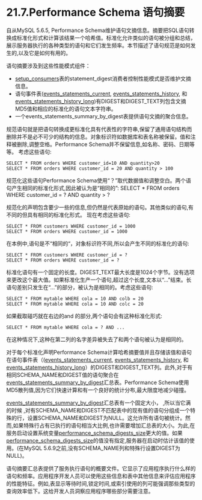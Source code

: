 # 21.7.Performance Schema 语句摘要

自从MySQL 5.6.5, Performance Schema维护语句文摘信息。摘要把SQL语句转换成标准化形式和计算该结果一个哈希值。标准化允许类似的语句被分组和总结，展示服务器执行的各种类型的语句和它们发生频率。本节描述了语句规范是如何发生的,以及它是如何有用的。　　　　

语句摘要涉及到这些性能模式组件：


- [setup_consumers](./21.09.02_Performance_Schema_Setup_Table.md#21.9.2.2)表的statement_digest消费者控制性能模式是否维护文摘信息。
- 语句事件表([events_statements_current](./21.09.06_Performance_Schema_Statement_Event_Tables.md#21.9.6.1 ), [events_statements_history](./21.09.06_Performance_Schema_Statement_Event_Tables.md#21.9.6.2), 和 [events_statements_history_long](./21.09.06_Performance_Schema_Statement_Event_Tables.md#21.9.6.3))有DIGEST和DIGEST_TEXT列包含文摘MD5值和相应的标准化的语句文本字符串。
- 一个events_statements_summary_by_digest表提供语句文摘的聚合信息。 

规范语句就是把语句转换成更标准化具有代表性的字符串,保留了通用语句结构而删除并不是必不可少的结构的信息。对象标识符如数据库和表名称被保留。值和注释被删除,调整空格。Performance Schema并不保留信息,如名称、密码、日期等等。
考虑这些语句:

	SELECT * FROM orders WHERE customer_id=10 AND quantity>20
	SELECT * FROM orders WHERE customer_id = 20 AND quantity > 100

规范化这些语句Performance Schema使用“？”取代数据值和调整空白。两个语句产生相同的标准化形式,因此被认为是“相同的”:
	SELECT * FROM orders WHERE customer_id = ? AND quantity > ?

规范化的声明包含要少一些的信息,但仍然是代表原始的语句。其他类似的语句,有不同的但具有相同的标准化形式。
现在考虑这些语句:

	SELECT * FROM customers WHERE customer_id = 1000
	SELECT * FROM orders WHERE customer_id = 1000

在本例中,语句是不“相同的“，对象标识符不同,所以会产生不同的标准化的语句:

	SELECT * FROM customers WHERE customer_id = ?
	SELECT * FROM orders WHERE customer_id = ?

标准化语句有一个固定的长度。DIGEST\_TEXT最大长度是1024个字节。没有选项来更改这个最大值。如果标准化生产一个语句,超过这个长度,文本以“…”结束。长语句差别只发生在“…”的部分，被认为是相同的。考虑这些语句:

	SELECT * FROM mytable WHERE cola = 10 AND colb = 20
	SELECT * FROM mytable WHERE cola = 10 AND colc = 20

如果截取碰巧就在右边的and 的部分,两个语句会有这种标准化形式:

	SELECT * FROM mytable WHERE cola = ? AND ...

在这种情况下,这种在第二列的名字差异被失去了和两个语句被认为是相同的。　　　　

对于每个标准化声明Performance Schema计算哈希摘要值并且存储该值和语句在语句事件表（([events_statements_current](./21.09.06_Performance_Schema_Statement_Event_Tables.md#21.9.6.1), [events_statements_history](./21.09.06_Performance_Schema_Statement_Event_Tables.md#21.9.6.2), 和 [events_statements_history_long](./21.09.06_Performance_Schema_Statement_Event_Tables.md#21.9.6.3)）的DIGEST和DIGEST\_TEXT列。此外,对于有相同SCHEMA\_NAME和DIGEST值的语句聚合在[events_statements_summary_by_digest](./21.09.09_Performance_Schema_Summary_Tables.md#21.9.9.3)汇总表。Performance Schema使用MD5散列值,因为它们快速计算和有一个良好的统计分布,最大限度地减少碰撞。

[events_statements_summary_by_digest](./21.09.09_Performance_Schema_Summary_Tables.md#21.9.9.3)汇总表有一个固定大小，
,所以当它满的时候 ,对有SCHEMA_NAME和DIGEST不匹配表中的现有值的语句分组成一个特殊的行，设置SCHEMA_NAME和DIGEST为NULL。这允许所有语句被统计。然而,如果特殊行占有已执行的语句相当大比例,也许需要增加汇总表的大小。为此,在服务启动设置系统变量[performance_schema_digests_size](./21.12.00_Performance_Schema_System_Variables.md)更大的值。如果[performance_schema_digests_size](./21.12.00_Performance_Schema_System_Variables.md)的值没有指定,服务器在启动时估计该值的使用。(在MySQL 5.6.9之前,没有SCHEMA\_NAME列和特殊行设置DIGEST为NULL)。

语句摘要汇总表提供了服务执行语句的概要文件。它显示了应用程序执行什么样的语句和频率。应用程序开发人员可以使用这些信息和表中其他信息来评估应用程序的性能特征。例如,表显示等待时间,锁定时间,或索引使用的列可能强调那些类型的查询效率低下。这给开发人员洞察应用程序哪些部分需要注意。
